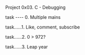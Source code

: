 Project 0x03. C - Debugging

task ---- 0. Multiple mains

task......1. Like, comment, subscribe

task......2. 0 > 972?

task......3. Leap year
